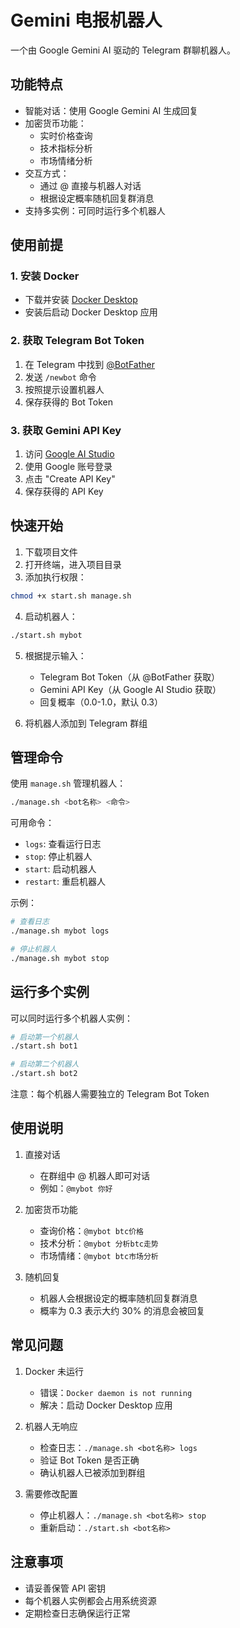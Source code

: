 # Gemini 电报机器人

一个由 Google Gemini AI 驱动的 Telegram 群聊机器人。

## 功能特点

- 智能对话：使用 Google Gemini AI 生成回复
- 加密货币功能：
  - 实时价格查询
  - 技术指标分析
  - 市场情绪分析
- 交互方式：
  - 通过 @ 直接与机器人对话
  - 根据设定概率随机回复群消息
- 支持多实例：可同时运行多个机器人

## 使用前提

### 1. 安装 Docker
- 下载并安装 [Docker Desktop](https://www.docker.com/products/docker-desktop)
- 安装后启动 Docker Desktop 应用

### 2. 获取 Telegram Bot Token
1. 在 Telegram 中找到 [@BotFather](https://t.me/BotFather)
2. 发送 `/newbot` 命令
3. 按照提示设置机器人
4. 保存获得的 Bot Token

### 3. 获取 Gemini API Key
1. 访问 [Google AI Studio](https://makersuite.google.com/app/apikey)
2. 使用 Google 账号登录
3. 点击 "Create API Key"
4. 保存获得的 API Key

## 快速开始

1. 下载项目文件
2. 打开终端，进入项目目录
3. 添加执行权限：
```bash
chmod +x start.sh manage.sh
```

4. 启动机器人：
```bash
./start.sh mybot
```

5. 根据提示输入：
   - Telegram Bot Token（从 @BotFather 获取）
   - Gemini API Key（从 Google AI Studio 获取）
   - 回复概率（0.0-1.0，默认 0.3）

6. 将机器人添加到 Telegram 群组

## 管理命令

使用 `manage.sh` 管理机器人：
```bash
./manage.sh <bot名称> <命令>
```

可用命令：
- `logs`: 查看运行日志
- `stop`: 停止机器人
- `start`: 启动机器人
- `restart`: 重启机器人

示例：
```bash
# 查看日志
./manage.sh mybot logs

# 停止机器人
./manage.sh mybot stop
```

## 运行多个实例

可以同时运行多个机器人实例：
```bash
# 启动第一个机器人
./start.sh bot1

# 启动第二个机器人
./start.sh bot2
```

注意：每个机器人需要独立的 Telegram Bot Token

## 使用说明

1. 直接对话
   - 在群组中 @ 机器人即可对话
   - 例如：`@mybot 你好`

2. 加密货币功能
   - 查询价格：`@mybot btc价格`
   - 技术分析：`@mybot 分析btc走势`
   - 市场情绪：`@mybot btc市场分析`

3. 随机回复
   - 机器人会根据设定的概率随机回复群消息
   - 概率为 0.3 表示大约 30% 的消息会被回复

## 常见问题

1. Docker 未运行
   - 错误：`Docker daemon is not running`
   - 解决：启动 Docker Desktop 应用

2. 机器人无响应
   - 检查日志：`./manage.sh <bot名称> logs`
   - 验证 Bot Token 是否正确
   - 确认机器人已被添加到群组

3. 需要修改配置
   - 停止机器人：`./manage.sh <bot名称> stop`
   - 重新启动：`./start.sh <bot名称>`

## 注意事项

- 请妥善保管 API 密钥
- 每个机器人实例都会占用系统资源
- 定期检查日志确保运行正常